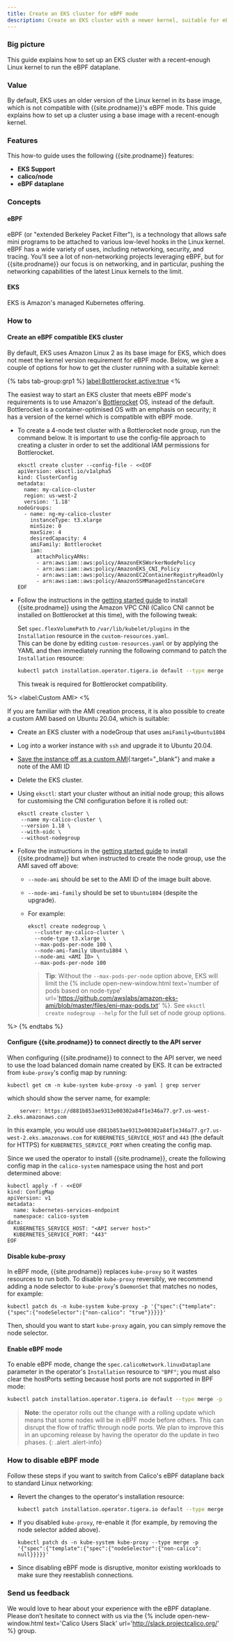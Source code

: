 ```yaml
---
title: Create an EKS cluster for eBPF mode
description: Create an EKS cluster with a newer kernel, suitable for eBPF mode.
---
```


### Big picture

This guide explains how to set up an EKS cluster with a recent-enough Linux kernel to run the eBPF dataplane.

### Value

By default, EKS uses an older version of the Linux kernel in its base image, which is not compatible with {{site.prodname}}'s
eBPF mode.  This guide explains how to set up a cluster using a base image with a recent-enough kernel.

### Features

This how-to guide uses the following {{site.prodname}} features:

- **EKS Support**
- **calico/node**
- **eBPF dataplane**

### Concepts

#### eBPF

eBPF (or "extended Berkeley Packet Filter"), is a technology that allows safe mini programs to be attached to various
low-level hooks in the Linux kernel. eBPF has a wide variety of uses, including networking, security, and tracing.
You’ll see a lot of non-networking projects leveraging eBPF, but for {{site.prodname}} our focus is on networking,
and in particular, pushing the networking capabilities of the latest Linux kernels to the limit.

#### EKS

EKS is Amazon's managed Kubernetes offering.

### How to

#### Create an eBPF compatible EKS cluster

By default, EKS uses Amazon Linux 2 as its base image for EKS, which does not meet the kernel version requirement for 
eBPF mode.  Below, we give a couple of options for how to get the cluster running with a suitable kernel:

{% tabs tab-group:grp1 %}
<label:Bottlerocket,active:true>
<%

The easiest way to start an EKS cluster that meets eBPF mode's requirements is to use Amazon's 
[Bottlerocket](https://aws.amazon.com/bottlerocket/) OS, instead of the default.  Bottlerocket is a 
container-optimised OS with an emphasis on security; it has a version of the kernel which is compatible with eBPF mode.

* To create a 4-node test cluster with a Bottlerocket node group, run the command below.  It is important to use the config-file
  approach to creating a cluster in order to set the additional IAM permissions for Bottlerocket.

  ```
  eksctl create cluster --config-file - <<EOF
  apiVersion: eksctl.io/v1alpha5
  kind: ClusterConfig
  metadata:
    name: my-calico-cluster
    region: us-west-2
    version: '1.18'
  nodeGroups:
    - name: ng-my-calico-cluster
      instanceType: t3.xlarge
      minSize: 0
      maxSize: 4
      desiredCapacity: 4
      amiFamily: Bottlerocket
      iam:
        attachPolicyARNs:
        - arn:aws:iam::aws:policy/AmazonEKSWorkerNodePolicy
        - arn:aws:iam::aws:policy/AmazonEKS_CNI_Policy
        - arn:aws:iam::aws:policy/AmazonEC2ContainerRegistryReadOnly
        - arn:aws:iam::aws:policy/AmazonSSMManagedInstanceCore
  EOF
  ```
  
* Follow the instructions in the [getting started guide]({{site.baseurl}}/getting-started/eks) to install {{site.prodname}}
  using the Amazon VPC CNI (Calico CNI cannot be installed on Bottlerocket at this time), with the following tweak:
  
  Set `spec.flexVolumePath` to `/var/lib/kubelet/plugins` in the `Installation` resource in the `custom-resources.yaml`.  
  This can be done by editing `custom-resources.yaml` or by applying the YAML and then immediately running the following command to 
  patch the `Installation` resource:
  ```bash
  kubectl patch installation.operator.tigera.io default --type merge -p '{"spec":{"flexVolumePath":"/var/lib/kubelet/plugins"}}'
  ```
  This tweak is required for Bottlerocket compatibility.

%>
<label:Custom AMI>
<%

If you are familiar with the AMI creation process, it is also possible to create a custom AMI based on Ubuntu 20.04, 
which is suitable:

* Create an EKS cluster with a nodeGroup that uses `amiFamily=Ubuntu1804`

* Log into a worker instance with `ssh` and upgrade it to Ubuntu 20.04.

* [Save the instance off as a custom AMI](https://docs.aws.amazon.com/AWSEC2/latest/UserGuide/creating-an-ami-ebs.html){:target="_blank"}
  and make a note of the AMI ID

* Delete the EKS cluster.

* Using `eksctl`: start your cluster without an initial node group; this allows for customising the CNI configuration before
  it is rolled out:
  
  ```
  eksctl create cluster \
   --name my-calico-cluster \
   --version 1.18 \
   --with-oidc \
   --without-nodegroup
  ```

* Follow the instructions in the [getting started guide]({{site.baseurl}}/getting-started/eks) to install {{site.prodname}}
  but when instructed to create the node group, use the AMI saved off above:
  
  * `--node-ami` should be set to the AMI ID of the image built above.
  * `--node-ami-family` should be set to `Ubuntu1804` (despite the upgrade).

  * For example:
    ```
    eksctl create nodegroup \
      --cluster my-calico-cluster \
      --node-type t3.xlarge \
      --max-pods-per-node 100 \
      --node-ami-family Ubuntu1804 \
      --node-ami <AMI ID> \
      --max-pods-per-node 100
    ```
  
    > **Tip**: Without the `--max-pods-per-node` option above, EKS will limit the 
    > {% include open-new-window.html text='number of pods based on node-type' url='https://github.com/awslabs/amazon-eks-ami/blob/master/files/eni-max-pods.txt' %}. 
    > See `eksctl create nodegroup --help` for the full set of node group options.

%>
{% endtabs %}

#### Configure {{site.prodname}} to connect directly to the API server

When configuring {{site.prodname}} to connect to the API server, we need to use the load balanced domain name 
created by EKS.  It can be extracted from `kube-proxy`'s config map by running:

```
kubectl get cm -n kube-system kube-proxy -o yaml | grep server
```
which should show the server name, for example:
```
    server: https://d881b853ae9313e00302a84f1e346a77.gr7.us-west-2.eks.amazonaws.com
```
In this example, you would use `d881b853ae9313e00302a84f1e346a77.gr7.us-west-2.eks.amazonaws.com` for `KUBERNETES_SERVICE_HOST`
and `443` (the default for HTTPS) for `KUBERNETES_SERVICE_PORT` when creating the config map.

Since we used the operator to install {{site.prodname}}, create the following config map in the 
`calico-system` namespace using the host and port determined above:

```
kubectl apply -f - <<EOF
kind: ConfigMap
apiVersion: v1
metadata:
  name: kubernetes-services-endpoint
  namespace: calico-system
data:
  KUBERNETES_SERVICE_HOST: "<API server host>"
  KUBERNETES_SERVICE_PORT: "443"
EOF
```

#### Disable kube-proxy

In eBPF mode, {{site.prodname}} replaces `kube-proxy` so it wastes resources to run both.  To disable `kube-proxy` reversibly, we recommend adding a node selector to `kube-proxy`'s `DaemonSet` that matches no nodes, for example:

```
kubectl patch ds -n kube-system kube-proxy -p '{"spec":{"template":{"spec":{"nodeSelector":{"non-calico": "true"}}}}}'
```

Then, should you want to start `kube-proxy` again, you can simply remove the node selector.

#### Enable eBPF mode

To enable eBPF mode, change the `spec.calicoNetwork.linuxDataplane` parameter in
the operator's `Installation` resource to `"BPF"`; you must also clear the hostPorts setting because host ports are not supported in BPF mode:

```bash
kubectl patch installation.operator.tigera.io default --type merge -p '{"spec":{"calicoNetwork":{"linuxDataplane":"BPF", "hostPorts":null}}}'
```

> **Note**: the operator rolls out the change with a rolling update which means that some nodes will be in eBPF mode
> before others.  This can disrupt the flow of traffic through node ports.  We plan to improve this in an upcoming release
> by having the operator do the update in two phases.
{: .alert .alert-info}

### How to disable eBPF mode

Follow these steps if you want to switch from Calico's eBPF dataplane back to standard Linux networking:

* Revert the changes to the operator's installation resource:

  ```bash
  kubectl patch installation.operator.tigera.io default --type merge -p '{"spec":{"calicoNetwork":{"linuxDataplane":"Iptables"}}}'
  ```

* If you disabled `kube-proxy`, re-enable it (for example, by removing the node selector added above).
  ```
  kubectl patch ds -n kube-system kube-proxy --type merge -p '{"spec":{"template":{"spec":{"nodeSelector":{"non-calico": null}}}}}'
  ```

* Since disabling eBPF mode is disruptive, monitor existing workloads to make sure they reestablish connections.

### Send us feedback

We would love to hear about your experience with the eBPF dataplane.  Please don’t hesitate to connect with us via the {% include open-new-window.html text='Calico Users Slack' url='http://slack.projectcalico.org/' %} group.

